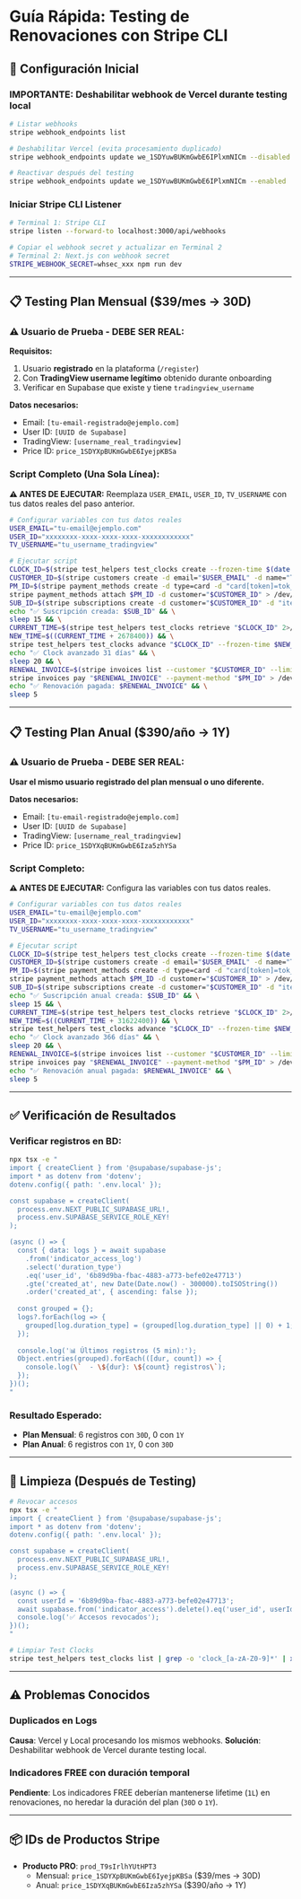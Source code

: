 # Guía Rápida: Testing de Renovaciones con Stripe CLI

## 🎯 Configuración Inicial

### **IMPORTANTE: Deshabilitar webhook de Vercel durante testing local**
```bash
# Listar webhooks
stripe webhook_endpoints list

# Deshabilitar Vercel (evita procesamiento duplicado)
stripe webhook_endpoints update we_1SDYuwBUKmGwbE6IPlxmNICm --disabled

# Reactivar después del testing
stripe webhook_endpoints update we_1SDYuwBUKmGwbE6IPlxmNICm --enabled
```

### **Iniciar Stripe CLI Listener**
```bash
# Terminal 1: Stripe CLI
stripe listen --forward-to localhost:3000/api/webhooks

# Copiar el webhook secret y actualizar en Terminal 2
# Terminal 2: Next.js con webhook secret
STRIPE_WEBHOOK_SECRET=whsec_xxx npm run dev
```

---

## 📋 Testing Plan Mensual ($39/mes → 30D)

### **⚠️ Usuario de Prueba - DEBE SER REAL:**

**Requisitos:**
1. Usuario **registrado** en la plataforma (`/register`)
2. Con **TradingView username legítimo** obtenido durante onboarding
3. Verificar en Supabase que existe y tiene `tradingview_username`

**Datos necesarios:**
- Email: `[tu-email-registrado@ejemplo.com]`
- User ID: `[UUID de Supabase]`
- TradingView: `[username_real_tradingview]`
- Price ID: `price_1SDYXpBUKmGwbE6IyejpKBSa`

### **Script Completo (Una Sola Línea):**

**⚠️ ANTES DE EJECUTAR:** Reemplaza `USER_EMAIL`, `USER_ID`, `TV_USERNAME` con tus datos reales del paso anterior.

```bash
# Configurar variables con tus datos reales
USER_EMAIL="tu-email@ejemplo.com"
USER_ID="xxxxxxxx-xxxx-xxxx-xxxx-xxxxxxxxxxxx"
TV_USERNAME="tu_username_tradingview"

# Ejecutar script
CLOCK_ID=$(stripe test_helpers test_clocks create --frozen-time $(date +%s) --name "Test Mensual $(date +%H:%M:%S)" 2>/dev/null | grep -o 'clock_[a-zA-Z0-9]*' | head -1) && \
CUSTOMER_ID=$(stripe customers create -d email="$USER_EMAIL" -d name="Test Mensual" -d test_clock="$CLOCK_ID" -d "metadata[user_id]=$USER_ID" -d "metadata[tradingview_username]=$TV_USERNAME" 2>/dev/null | grep -o 'cus_[a-zA-Z0-9]*' | head -1) && \
PM_ID=$(stripe payment_methods create -d type=card -d "card[token]=tok_visa" 2>/dev/null | grep -o 'pm_[a-zA-Z0-9]*' | head -1) && \
stripe payment_methods attach $PM_ID -d customer="$CUSTOMER_ID" > /dev/null 2>&1 && \
SUB_ID=$(stripe subscriptions create -d customer="$CUSTOMER_ID" -d "items[0][price]=price_1SDYXpBUKmGwbE6IyejpKBSa" -d default_payment_method="$PM_ID" 2>/dev/null | grep -o 'sub_[a-zA-Z0-9]*' | head -1) && \
echo "✅ Suscripción creada: $SUB_ID" && \
sleep 15 && \
CURRENT_TIME=$(stripe test_helpers test_clocks retrieve "$CLOCK_ID" 2>/dev/null | grep -o '"frozen_time": [0-9]*' | grep -o '[0-9]*') && \
NEW_TIME=$((CURRENT_TIME + 2678400)) && \
stripe test_helpers test_clocks advance "$CLOCK_ID" --frozen-time $NEW_TIME > /dev/null 2>&1 && \
echo "✅ Clock avanzado 31 días" && \
sleep 20 && \
RENEWAL_INVOICE=$(stripe invoices list --customer "$CUSTOMER_ID" --limit 1 | grep -o 'in_[a-zA-Z0-9]*' | head -1) && \
stripe invoices pay "$RENEWAL_INVOICE" --payment-method "$PM_ID" > /dev/null 2>&1 && \
echo "✅ Renovación pagada: $RENEWAL_INVOICE" && \
sleep 5
```

---

## 📋 Testing Plan Anual ($390/año → 1Y)

### **⚠️ Usuario de Prueba - DEBE SER REAL:**

**Usar el mismo usuario registrado del plan mensual o uno diferente.**

**Datos necesarios:**
- Email: `[tu-email-registrado@ejemplo.com]`
- User ID: `[UUID de Supabase]`
- TradingView: `[username_real_tradingview]`
- Price ID: `price_1SDYXqBUKmGwbE6Iza5zhYSa`

### **Script Completo:**

**⚠️ ANTES DE EJECUTAR:** Configura las variables con tus datos reales.

```bash
# Configurar variables con tus datos reales
USER_EMAIL="tu-email@ejemplo.com"
USER_ID="xxxxxxxx-xxxx-xxxx-xxxx-xxxxxxxxxxxx"
TV_USERNAME="tu_username_tradingview"

# Ejecutar script
CLOCK_ID=$(stripe test_helpers test_clocks create --frozen-time $(date +%s) --name "Test Anual $(date +%H:%M:%S)" 2>/dev/null | grep -o 'clock_[a-zA-Z0-9]*' | head -1) && \
CUSTOMER_ID=$(stripe customers create -d email="$USER_EMAIL" -d name="Test Anual" -d test_clock="$CLOCK_ID" -d "metadata[user_id]=$USER_ID" -d "metadata[tradingview_username]=$TV_USERNAME" 2>/dev/null | grep -o 'cus_[a-zA-Z0-9]*' | head -1) && \
PM_ID=$(stripe payment_methods create -d type=card -d "card[token]=tok_visa" 2>/dev/null | grep -o 'pm_[a-zA-Z0-9]*' | head -1) && \
stripe payment_methods attach $PM_ID -d customer="$CUSTOMER_ID" > /dev/null 2>&1 && \
SUB_ID=$(stripe subscriptions create -d customer="$CUSTOMER_ID" -d "items[0][price]=price_1SDYXqBUKmGwbE6Iza5zhYSa" -d default_payment_method="$PM_ID" 2>/dev/null | grep -o 'sub_[a-zA-Z0-9]*' | head -1) && \
echo "✅ Suscripción anual creada: $SUB_ID" && \
sleep 15 && \
CURRENT_TIME=$(stripe test_helpers test_clocks retrieve "$CLOCK_ID" 2>/dev/null | grep -o '"frozen_time": [0-9]*' | grep -o '[0-9]*') && \
NEW_TIME=$((CURRENT_TIME + 31622400)) && \
stripe test_helpers test_clocks advance "$CLOCK_ID" --frozen-time $NEW_TIME > /dev/null 2>&1 && \
echo "✅ Clock avanzado 366 días" && \
sleep 20 && \
RENEWAL_INVOICE=$(stripe invoices list --customer "$CUSTOMER_ID" --limit 1 | grep -o 'in_[a-zA-Z0-9]*' | head -1) && \
stripe invoices pay "$RENEWAL_INVOICE" --payment-method "$PM_ID" > /dev/null 2>&1 && \
echo "✅ Renovación anual pagada: $RENEWAL_INVOICE" && \
sleep 5
```

---

## ✅ Verificación de Resultados

### **Verificar registros en BD:**
```bash
npx tsx -e "
import { createClient } from '@supabase/supabase-js';
import * as dotenv from 'dotenv';
dotenv.config({ path: '.env.local' });

const supabase = createClient(
  process.env.NEXT_PUBLIC_SUPABASE_URL!,
  process.env.SUPABASE_SERVICE_ROLE_KEY!
);

(async () => {
  const { data: logs } = await supabase
    .from('indicator_access_log')
    .select('duration_type')
    .eq('user_id', '6b89d9ba-fbac-4883-a773-befe02e47713')
    .gte('created_at', new Date(Date.now() - 300000).toISOString())
    .order('created_at', { ascending: false });
  
  const grouped = {};
  logs?.forEach(log => {
    grouped[log.duration_type] = (grouped[log.duration_type] || 0) + 1;
  });
  
  console.log('📊 Últimos registros (5 min):');
  Object.entries(grouped).forEach(([dur, count]) => {
    console.log(\`  - \${dur}: \${count} registros\`);
  });
})();
"
```

### **Resultado Esperado:**
- **Plan Mensual**: 6 registros con `30D`, 0 con `1Y`
- **Plan Anual**: 6 registros con `1Y`, 0 con `30D`

---

## 🧹 Limpieza (Después de Testing)

```bash
# Revocar accesos
npx tsx -e "
import { createClient } from '@supabase/supabase-js';
import * as dotenv from 'dotenv';
dotenv.config({ path: '.env.local' });

const supabase = createClient(
  process.env.NEXT_PUBLIC_SUPABASE_URL!,
  process.env.SUPABASE_SERVICE_ROLE_KEY!
);

(async () => {
  const userId = '6b89d9ba-fbac-4883-a773-befe02e47713';
  await supabase.from('indicator_access').delete().eq('user_id', userId);
  console.log('✅ Accesos revocados');
})();
"

# Limpiar Test Clocks
stripe test_helpers test_clocks list | grep -o 'clock_[a-zA-Z0-9]*' | xargs -I {} stripe test_helpers test_clocks delete {}
```

---

## ⚠️ Problemas Conocidos

### **Duplicados en Logs**
**Causa**: Vercel y Local procesando los mismos webhooks.
**Solución**: Deshabilitar webhook de Vercel durante testing local.

### **Indicadores FREE con duración temporal**
**Pendiente**: Los indicadores FREE deberían mantenerse lifetime (`1L`) en renovaciones, no heredar la duración del plan (`30D` o `1Y`).

---

## 📦 IDs de Productos Stripe

- **Producto PRO**: `prod_T9sIrlhYUtHPT3`
  - Mensual: `price_1SDYXpBUKmGwbE6IyejpKBSa` ($39/mes → 30D)
  - Anual: `price_1SDYXqBUKmGwbE6Iza5zhYSa` ($390/año → 1Y)

